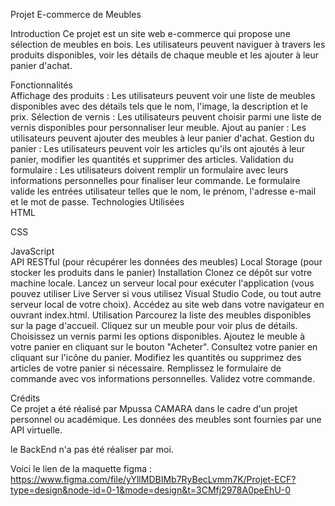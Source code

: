 Projet E-commerce de Meubles<br>

Introduction
Ce projet est un site web e-commerce qui propose une sélection de meubles en bois. Les utilisateurs peuvent naviguer à travers les produits disponibles, voir les détails de chaque meuble et les ajouter à leur panier d'achat.<br>

Fonctionnalités<br>
Affichage des produits : Les utilisateurs peuvent voir une liste de meubles disponibles avec des détails tels que le nom, l'image, la description et le prix.
Sélection de vernis : Les utilisateurs peuvent choisir parmi une liste de vernis disponibles pour personnaliser leur meuble.
Ajout au panier : Les utilisateurs peuvent ajouter des meubles à leur panier d'achat.
Gestion du panier : Les utilisateurs peuvent voir les articles qu'ils ont ajoutés à leur panier, modifier les quantités et supprimer des articles.
Validation du formulaire : Les utilisateurs doivent remplir un formulaire avec leurs informations personnelles pour finaliser leur commande. Le formulaire valide les entrées utilisateur telles que le nom, le prénom, l'adresse e-mail et le mot de passe.
Technologies Utilisées<br>
HTML<br>

CSS<bR>

JavaScript<br>
API RESTful (pour récupérer les données des meubles)
Local Storage (pour stocker les produits dans le panier)
Installation
Clonez ce dépôt sur votre machine locale.
Lancez un serveur local pour exécuter l'application (vous pouvez utiliser Live Server si vous utilisez Visual Studio Code, ou tout autre serveur local de votre choix).
Accédez au site web dans votre navigateur en ouvrant index.html.
Utilisation
Parcourez la liste des meubles disponibles sur la page d'accueil.
Cliquez sur un meuble pour voir plus de détails.
Choisissez un vernis parmi les options disponibles.
Ajoutez le meuble à votre panier en cliquant sur le bouton "Acheter".
Consultez votre panier en cliquant sur l'icône du panier.
Modifiez les quantités ou supprimez des articles de votre panier si nécessaire.
Remplissez le formulaire de commande avec vos informations personnelles.
Validez votre commande.<br>

Crédits<br>
Ce projet a été réalisé par Mpussa CAMARA dans le cadre d'un projet personnel ou académique. Les données des meubles sont fournies par une API virtuelle.

le BackEnd n'a pas été réaliser par moi.

Voici le lien de la maquette figma : https://www.figma.com/file/yYllMDBIMb7RyBecLvmm7K/Projet-ECF?type=design&node-id=0-1&mode=design&t=3CMfj2978A0peEhU-0